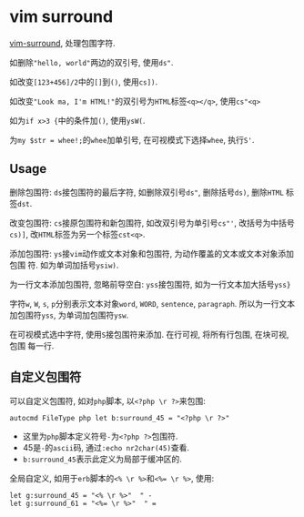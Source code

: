 # vim surround

[vim-surround](https://github.com/tpope/vim-surround), 处理包围字符.

如删除`"hello, world"`两边的双引号, 使用`ds"`.

如改变`[123+456]/2`中的`[]`到`()`, 使用`cs])`.

如改变`"Look ma, I'm HTML!"`的双引号为`HTML`标签`<q></q>`, 使用`cs"<q>`

如为`if x>3 {`中的条件加`()`, 使用`ysW(`.

为`my $str = whee!;`的`whee`加单引号, 在可视模式下选择`whee`, 执行`S'`.

## Usage

删除包围符: `ds`接包围符的最后字符, 如删除双引号`ds"`, 删除括号`ds)`, 删除`HTML`
标签`dst`.

改变包围符: `cs`接原包围符和新包围符, 如改双引号为单引号`cs"'`, 改括号为中括号`cs)]`, 改`HTML`标签为另一个标签`cst<q>`.

添加包围符: `ys`接`vim`动作或文本对象和包围符, 为动作覆盖的文本或文本对象添加包围
符. 如为单词加括号`ysiw)`. 

为一行文本添加包围符, 忽略前导空白: `yss`接包围符, 如为一行文本加大括号`yss}`

字符`w`, `W`, `s`, `p`分别表示文本对象`word`, `WORD`, `sentence`, `paragraph`. 所以为一行文本加包围符`yss`, 为单词加包围符`ysw`.

在可视模式选中字符, 使用`S`接包围符来添加. 在行可视, 将所有行包围, 在块可视, 包围
每一行.

## 自定义包围符

可以自定义包围符, 如对`php`脚本, 以`<?php \r ?>`来包围: 
```vim
autocmd FileType php let b:surround_45 = "<?php \r ?>"
```

* 这里为`php`脚本定义符号`-`为`<?php ?>`包围符.  
* 45是`-`的`ascii`码, 通过`:echo nr2char(45)`查看. 
* `b:surround_45`表示此定义为局部于缓冲区的.

全局自定义, 如用于`erb`脚本的`<% \r %>`和`<%= \r %>`, 使用:
```vim
let g:surround_45 = "<% \r %>"  " -
let g:surround_61 = "<%= \r %>"  " =
```
